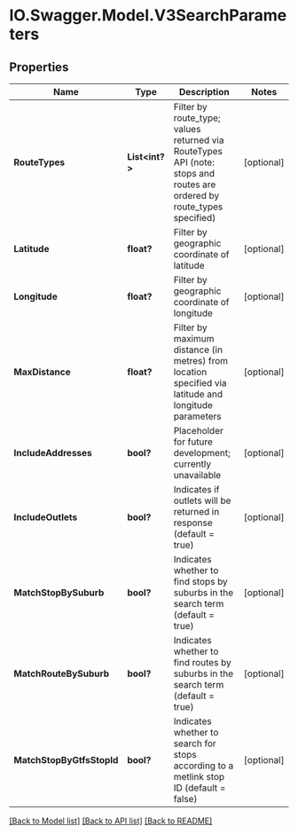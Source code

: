 # IO.Swagger.Model.V3SearchParameters
## Properties

Name | Type | Description | Notes
------------ | ------------- | ------------- | -------------
**RouteTypes** | **List&lt;int?&gt;** | Filter by route_type; values returned via RouteTypes API (note: stops and routes are ordered by route_types specified) | [optional] 
**Latitude** | **float?** | Filter by geographic coordinate of latitude | [optional] 
**Longitude** | **float?** | Filter by geographic coordinate of longitude | [optional] 
**MaxDistance** | **float?** | Filter by maximum distance (in metres) from location specified via latitude and longitude parameters | [optional] 
**IncludeAddresses** | **bool?** | Placeholder for future development; currently unavailable | [optional] 
**IncludeOutlets** | **bool?** | Indicates if outlets will be returned in response (default &#x3D; true) | [optional] 
**MatchStopBySuburb** | **bool?** | Indicates whether to find stops by suburbs in the search term (default &#x3D; true) | [optional] 
**MatchRouteBySuburb** | **bool?** | Indicates whether to find routes by suburbs in the search term (default &#x3D; true) | [optional] 
**MatchStopByGtfsStopId** | **bool?** | Indicates whether to search for stops according to a metlink stop ID (default &#x3D; false) | [optional] 

[[Back to Model list]](../README.md#documentation-for-models) [[Back to API list]](../README.md#documentation-for-api-endpoints) [[Back to README]](../README.md)


